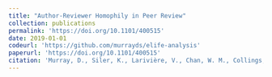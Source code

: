 ```yaml
---
title: "Author-Reviewer Homophily in Peer Review"
collection: publications
permalink: 'https://doi.org/10.1101/400515'
date: 2019-01-01
codeurl: 'https://github.com/murrayds/elife-analysis'
paperurl: 'https://doi.org/10.1101/400515'
citation: 'Murray, D., Siler, K., Larivière, V., Chan, W. M., Collings, A. M., Raymond, J., & Sugimoto, C. R. (2019). BioRxiv, 400515.'
---
```

